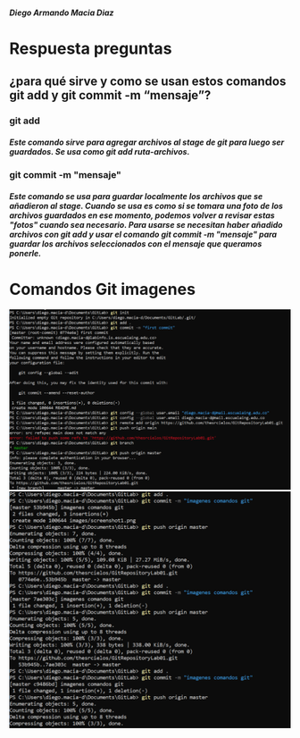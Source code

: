 ##### Diego Armando Macia Diaz
# Respuesta preguntas

## ¿para qué sirve y como se usan estos comandos git add y git commit -m “mensaje”?

### git add
##### Este comando sirve para agregar archivos al stage de git para luego ser guardados. Se usa como git add ruta-archivos.

### git commit -m "mensaje"
##### Este comando se usa para guardar localmente los archivos que se añadieron al stage. Cuando se usa es como si se tomara una foto de los archivos guardados en ese momento, podemos volver a revisar estas "fotos" cuando sea necesario. Para usarse se necesitan haber añadido archivos con git add y usar el comando git commit -m "mensaje" para guardar los archivos seleccionados con el mensaje que queramos ponerle.

# Comandos Git imagenes
![image](./images/screenshot1.png)
![image](./images/screenshot2.png)